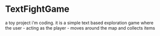 # TextFightGame
a toy project i'm coding. it is a simple text based exploration game where the user - acting as the player - moves around the map and collects items
